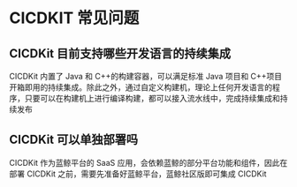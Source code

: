 # CICDKIT 常见问题

## CICDKit 目前支持哪些开发语言的持续集成

CICDKit 内置了 Java 和 C++的构建容器，可以满足标准 Java 项目和 C++项目开箱即用的持续集成。除此之外，通过自定义构建机，理论上任何开发语言的程序，只要可以在构建机上进行编译构建，都可以接入流水线中，完成持续集成和持续发布

##  CICDKit 可以单独部署吗

CICDKit 作为蓝鲸平台的 SaaS 应用，会依赖蓝鲸的部分平台功能和组件，因此在部署 CICDKit 之前，需要先准备好蓝鲸平台，蓝鲸社区版即可集成 CICDKit
